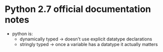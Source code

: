 Python 2.7 official documentation notes
======
* python is:
	* dynamically typed -> doesn't use explicit datatype declarations
	* stringly typed -> once a variable has a datatype it actually matters
	
